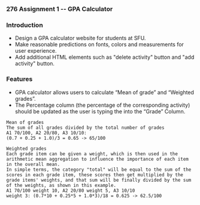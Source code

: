 ### 276 Assignment 1 -- GPA Calculator

### Introduction
- Design a GPA calculator website for students at SFU.
- Make reasonable predictions on fonts, colors and measurements for user experience.
- Add additional HTML elements such as "delete activity" button and "add activity" button.
 
### Features
- GPA calculator allows users to calculate “Mean of grade” and “Weighted grades”.
- The Percentage column (the percentage of the corresponding activity) should be updated as the user is typing the into the “Grade” Column.  
```
Mean of grades 
The sum of all grades divided by the total number of grades 
A1 70/100, A2 20/80, A3 10/10: 
(0.7 + 0.25 + 1.0)/3 = 0.65 -> 65/100 
```
```
Weighted grades 
Each grade item can be given a weight, which is then used in the arithmetic mean aggregation to influence the importance of each item in the overall mean. 
In simple terms, the category "total" will be equal to the sum of the scores in each grade item, these scores then get multiplied by the grade items' weights, and that sum will be finally divided by the sum of the weights, as shown in this example. 
A1 70/100 weight 10, A2 20/80 weight 5, A3 10/10 
weight 3: (0.7*10 + 0.25*5 + 1.0*3)/18 = 0.625 -> 62.5/100 
```
